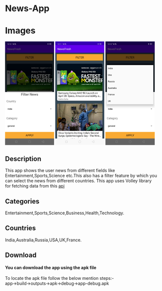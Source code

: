 # News-App

# Images
<!--![alt text](https://github.com/priyansh-design/News-App/blob/main/pics/image%201.jfif)-->
<p align="left" width="100%">
  <img  width="32%"  src="https://github.com/priyansh-design/News-App/blob/main/pics/image%201.jfif">
  <img  width="32%" src="https://github.com/priyansh-design/News-App/blob/main/pics/image%202.jfif">
  <img width="32%" src="https://github.com/priyansh-design/News-App/blob/main/pics/image%203.jfif">

</p>  

<!--![alt text](https://github.com/priyansh-design/News-App/blob/main/pics/image%202.jfif)
![alt text](https://github.com/priyansh-design/News-App/blob/main/pics/image%203.jfif)-->


## Description

This app shows the user news from different fields like Entertainment,Sports,Science etc.This also has a filter feature by which you can select the news from different countries.
This app uses Volley library for fetching data from this [api](https://saurav.tech/NewsAPI/)

## Categories
Entertainment,Sports,Science,Business,Health,Technology.

## Countries
India,Australia,Russia,USA,UK,France.

## Download 
#### You can download the app using the apk file
To locate the apk file follow the below mention steps:-
<br>
app->build->outputs->apk->debug->app-debug.apk


